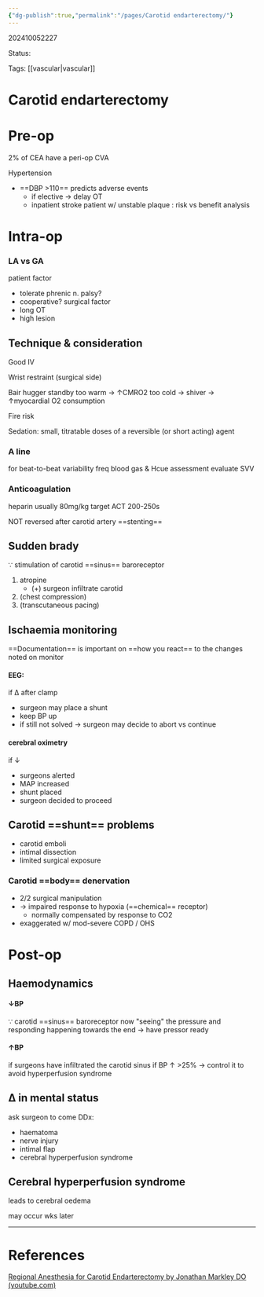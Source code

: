 ```yaml
---
{"dg-publish":true,"permalink":"/pages/Carotid endarterectomy/"}
---
```



202410052227

Status: 

Tags: [[vascular\|vascular]]

# Carotid endarterectomy


# Pre-op
2% of CEA have a peri-op CVA

Hypertension
- ==DBP >110== predicts adverse events
	- if elective → delay OT
	- inpatient stroke patient w/ unstable plaque : risk vs benefit analysis


# Intra-op

### LA vs GA
patient factor
- tolerate phrenic n. palsy?
- cooperative?
surgical factor
- long OT
- high lesion

## Technique & consideration
Good IV

Wrist restraint (surgical side)

Bair hugger standby
too warm → ↑CMRO2
too cold → shiver → ↑myocardial O2 consumption

Fire risk

Sedation:
small, titratable doses of a reversible (or short acting) agent

### A line
for beat-to-beat variability
freq blood gas & Hcue assessment
evaluate SVV

### Anticoagulation
heparin usually 80mg/kg
target ACT 200-250s

NOT reversed after carotid artery ==stenting==


## Sudden brady
∵ stimulation of carotid ==sinus== baroreceptor
1. atropine
	- (+) surgeon infiltrate carotid
2. (chest compression)
3. (transcutaneous pacing)

## Ischaemia monitoring

==Documentation== is important on ==how you react== to the changes noted on monitor

#### EEG:
if Δ after clamp
- surgeon may place a shunt
- keep BP up
- if still not solved → surgeon may decide to abort vs continue

#### cerebral oximetry
if ↓
- surgeons alerted
- MAP increased
- shunt placed
- surgeon decided to proceed

## Carotid ==shunt== problems
- carotid emboli
- intimal dissection
- limited surgical exposure

### Carotid ==body== denervation
- 2/2 surgical manipulation
- → impaired response to hypoxia (==chemical== receptor)
	- normally compensated by response to CO2
- exaggerated w/ mod-severe COPD / OHS
# Post-op
## Haemodynamics

#### ↓BP
∵ carotid ==sinus== baroreceptor now "seeing" the pressure and responding
happening towards the end → have pressor ready
#### ↑BP
if surgeons have infiltrated the carotid sinus
if BP ↑ >25% → control it to avoid hyperperfusion syndrome

## Δ in mental status
ask surgeon to come
DDx:
- haematoma
- nerve injury
- intimal flap
- cerebral hyperperfusion syndrome
## Cerebral hyperperfusion syndrome

leads to cerebral oedema

may occur wks later





___
# References
[Regional Anesthesia for Carotid Endarterectomy by Jonathan Markley DO (youtube.com)](https://www.youtube.com/watch?v=-Lup-tBH2ZE&ab_channel=SJUMCAnesthesia)

